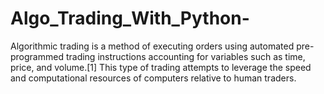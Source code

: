 # Algo_Trading_With_Python-
Algorithmic trading is a method of executing orders using automated pre-programmed trading instructions accounting for variables such as time, price, and volume.[1] This type of trading attempts to leverage the speed and computational resources of computers relative to human traders.
